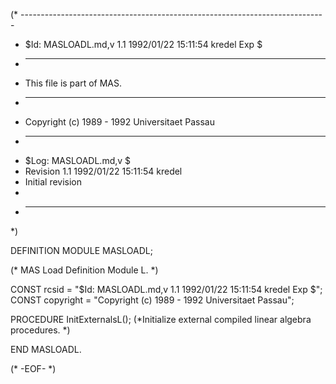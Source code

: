 (* ----------------------------------------------------------------------------
 * $Id: MASLOADL.md,v 1.1 1992/01/22 15:11:54 kredel Exp $
 * ----------------------------------------------------------------------------
 * This file is part of MAS.
 * ----------------------------------------------------------------------------
 * Copyright (c) 1989 - 1992 Universitaet Passau
 * ----------------------------------------------------------------------------
 * $Log: MASLOADL.md,v $
 * Revision 1.1  1992/01/22  15:11:54  kredel
 * Initial revision
 *
 * ----------------------------------------------------------------------------
 *)

DEFINITION MODULE MASLOADL;

(* MAS Load Definition Module L. *)

CONST rcsid = "$Id: MASLOADL.md,v 1.1 1992/01/22 15:11:54 kredel Exp $";
CONST copyright = "Copyright (c) 1989 - 1992 Universitaet Passau";



PROCEDURE InitExternalsL();
(*Initialize external compiled linear algebra procedures. *)

END MASLOADL.

(* -EOF- *)
